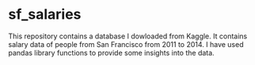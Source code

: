 # sf_salaries
This repository contains a database I dowloaded from Kaggle. It contains salary data of people from San Francisco from 2011 to 2014. I have used pandas library functions to provide some insights into the data.
